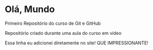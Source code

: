 # Olá, Mundo
 Primeiro Repositório do curso de Git e GitHub

 Repositório criado durante uma aula do curso em vídeo

 Essa linha eu adicionei diretamente no site! QUE IMPRESSIONANTE!
